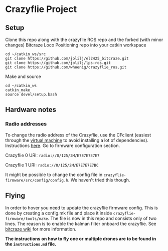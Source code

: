 # Crazyflie Project

## Setup
Clone this repo along with the crazyflie ROS repo and the forked (with minor changes) Bitcraze Loco Positioning repo into your catkin workspace

```
cd ~/catkin_ws/src
git clone https://github.com/jolilj/el2425_bitcraze.git
git clone https://github.com/jolilj/lps-ros.git
git clone https://github.com/whoenig/crazyflie_ros.git
```
Make and source

```
cd ~/catkin_ws
catkin_make
source devel/setup.bash
```

## Hardware notes

### Radio addresses
To change the radio address of the Crazyflie, use the CFclient (easiest through the [virtual machine](https://www.bitcraze.io/getting-started-with-the-crazyflie-2-0/#inst-comp) to avoid installing a lot of dependencies). Instructions [here](https://wiki.bitcraze.io/doc:crazyflie:client:pycfclient:index#firmware_configuration). Go to firmware configuration section.

Crazyflie 0 URI:
`radio://0/125/2M/E7E7E7E7E7`

Crazyflie 1 URI:
`radio://0/125/2M/E7E7E7E7BC`

It might be possible to change the config file in `crazyflie-firmware/src/config/config.h`.
We haven't tried this though.

## Flying
In order to hover you need to update the crazyflie firmware config. This is done by creating a config.mk file and place it inside `crazyflie-firmware/tools/make`. The file is now in this repo and consists only of two lines. The reason is to enable the kalman filter onboard the crazyflie. See [bitcraze wiki](https://wiki.bitcraze.io/doc:lps:index) for more information.

**The instructions on how to fly one or multiple drones are to be found in the `instructions.md` file.**
